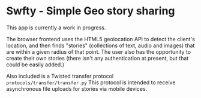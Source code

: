 # Swfty - Simple Geo story sharing

This app is currently a work in progress.

The browser frontend uses the HTML5 geolocation API to detect the client's location, and then finds "stories" (collections of text, audio and images) that are within a given radius of that point.  The user also has the opportunity to create their own stories (there isn't any authentication at present, but that could be easily added.)

Also included is a Twisted transfer protocol `protocols/transfer/transfer.py` This protocol is intended to receive asynchronous file uploads for stories via mobile devices.


